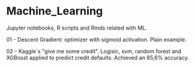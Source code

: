# Machine_Learning
Jupyter notebooks, R scripts and Rmds related with ML.

01 - Descent Gradient: optimizer with sigmoid activation. Plain example.

02 - Kaggle´s "give me some credit". Logisic, svm, random forest and XGBosst applied to predict credit defaults. Achieved an 85,6% accuracy.

